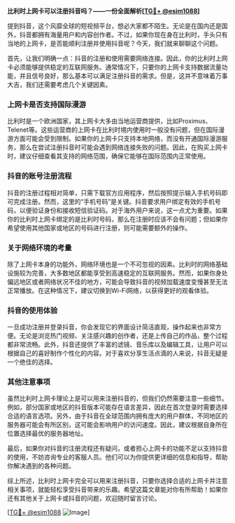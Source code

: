 **比利时上网卡可以注册抖音吗？——一份全面解析[[TG💪+ @esim1088](https://t.me/s/esim1088)]**

提到抖音，这个风靡全球的短视频平台，想必大家都不陌生。无论是在国内还是国外，抖音都拥有海量用户和内容创作者。不过，如果你现在身在比利时，手头只有当地的上网卡，是否能顺利注册并使用抖音呢？今天，我们就来聊聊这个问题。

首先，让我们明确一点：抖音的注册和使用需要网络连接。因此，你的比利时上网卡必须能够提供稳定的互联网服务。通常情况下，只要你的上网卡支持数据流量功能，并且信号良好，那么基本可以满足注册抖音的需求。但是，这并不意味着万事大吉，我们还需要考虑几个关键因素。

### 上网卡是否支持国际漫游

比利时是一个欧洲国家，其上网卡大多由当地运营商提供，比如Proximus、Telenet等。这些运营商的上网卡在比利时境内使用时一般没有问题，但在国际漫游方面可能会受到限制。如果你的上网卡只支持本地网络，而没有开通国际漫游服务，那么在尝试注册抖音时可能会遇到网络连接失败的问题。因此，在购买上网卡时，建议仔细查看其支持的网络范围，确保它能够在国际范围内正常使用。

### 抖音的账号注册流程

抖音的注册过程相对简单，只需下载官方应用程序，然后按照提示输入手机号码即可完成注册。然而，这里的“手机号码”是关键。抖音要求用户绑定有效的手机号码，以便验证身份和接收短信验证码。对于海外用户来说，这一点尤为重要。如果你的比利时上网卡绑定的是比利时号码，那么在注册时应该不会有问题；但如果你希望使用其他国家或地区的号码进行注册，则可能需要额外的操作。

### 关于网络环境的考量

除了上网卡本身的功能外，网络环境也是一个不可忽视的因素。比利时的网络基础设施较为完善，大多数地区都能享受到高速稳定的互联网服务。然而，如果你身处偏远地区或者网络状况不佳的地方，可能会导致抖音的视频加载速度变慢甚至无法正常播放。在这种情况下，建议切换到Wi-Fi网络，以获得更好的观看体验。

### 抖音的使用体验

一旦成功注册并登录抖音，你会发现它的界面设计简洁直观，操作起来也非常方便。无论是浏览热门视频、关注感兴趣的创作者，还是上传自己的作品，整个过程都非常流畅。此外，抖音还提供了丰富的滤镜、音乐库以及编辑工具，让用户可以根据自己的喜好制作个性化的内容。对于喜欢分享生活点滴的人来说，抖音无疑是一个绝佳的选择。

### 其他注意事项

虽然比利时上网卡理论上是可以用来注册抖音的，但我们仍然需要注意一些细节。例如，部分国家或地区的抖音版本可能存在语言差异，因此在首次登录时需要选择合适的语言选项。另外，由于抖音在全球范围内拥有庞大的用户群体，不同地区的服务器可能会有所区别，这可能会影响用户的访问速度。因此，建议根据自身所在位置选择最优的服务器地址。

最后，如果你对抖音的注册流程还有疑问，或者担心上网卡的功能不足以支持抖音的使用，不妨咨询专业的客服人员。他们可以为你提供更详细的信息和指导，帮助你解决遇到的各种问题。

综上所述，比利时上网卡完全可以用来注册抖音，只要你选择合适的上网卡并注意相关事项，就能轻松享受抖音带来的乐趣。希望这篇文章能对你有所帮助！如果你还有其他关于上网卡或抖音的问题，欢迎随时留言讨论。

[[TG💪+ @esim1088](https://t.me/s/esim1088) ![Image](https://i.postimg.cc/4NQfJmqS/Snipaste-2025-05-13-00-14-12.png)]